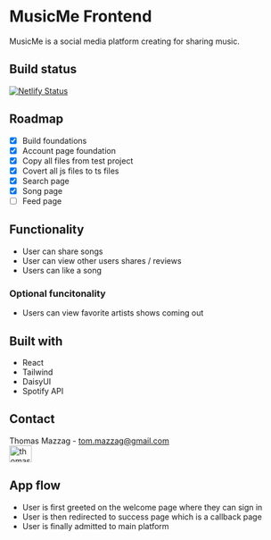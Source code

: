 # MusicMe Frontend

MusicMe is a social media platform creating for sharing music.

## Build status

[![Netlify Status](https://api.netlify.com/api/v1/badges/11f2eb04-ba01-4a40-97af-abde670b7dcd/deploy-status)](https://app.netlify.com/sites/music-me-app/deploys)

## Roadmap

-   [x] Build foundations
-   [x] Account page foundation
-   [x] Copy all files from test project
-   [x] Covert all js files to ts files
-   [x] Search page
-   [x] Song page
-   [ ] Feed page

## Functionality

-   User can share songs
-   User can view other users shares / reviews
-   Users can like a song

### Optional funcitonality

-   Users can view favorite artists shows coming out

## Built with

-   React
-   Tailwind
-   DaisyUI
-   Spotify API

## Contact

Thomas Mazzag - tom.mazzag@gmail.com <br>
<a href="https://linkedin.com/in/thomas-mazzag" target="blank"><img align="center" src="https://raw.githubusercontent.com/rahuldkjain/github-profile-readme-generator/master/src/images/icons/Social/linked-in-alt.svg" alt="thomas-mazzag" height="30" width="40" /></a>

## App flow

-   User is first greeted on the welcome page where they can sign in
-   User is then redirected to success page which is a callback page
-   User is finally admitted to main platform
